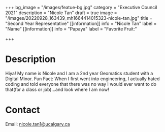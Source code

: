 +++
bg_image = "/images/featue-bg.jpg"
category = "Executive Council 2021"
description = "Nicole Tan"
draft = true
image = "/images/20220928_163439_mh1664414015323-nicole-tan.jpg"
title = "Second Year Representative"
[[information]]
info = "Nicole Tan"
label = "Name"
[[information]]
info = "Papaya"
label = "Favorite Fruit:"

+++
# Description

Hiya! My name is Nicole and I am a 2nd year Geomatics student with a Digital Minor. Fun Fact: When I first went into engineering, I actually hated coding and told everyone that there was no way I would ever want to do that(for a class or job)...and look where I am now!

# Contact

Email: nicole.tan1@ucalgary.ca